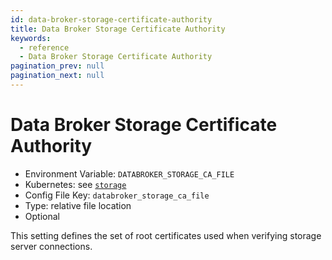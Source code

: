 ```yaml
---
id: data-broker-storage-certificate-authority
title: Data Broker Storage Certificate Authority
keywords:
  - reference
  - Data Broker Storage Certificate Authority
pagination_prev: null
pagination_next: null
---
```


# Data Broker Storage Certificate Authority

- Environment Variable: `DATABROKER_STORAGE_CA_FILE`
- Kubernetes: see [`storage`](/docs/deploy/k8s/reference#storage)
- Config File Key: `databroker_storage_ca_file`
- Type: relative file location
- Optional

This setting defines the set of root certificates used when verifying storage server connections.
